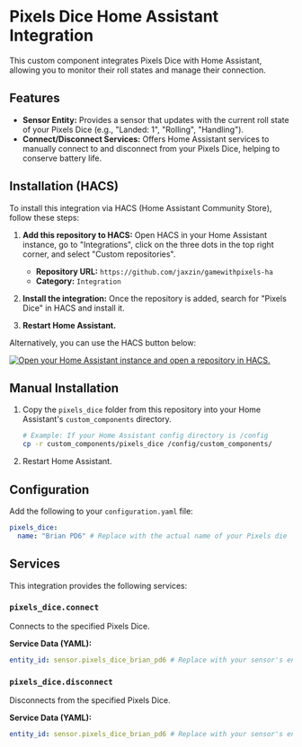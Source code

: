 # Pixels Dice Home Assistant Integration

This custom component integrates Pixels Dice with Home Assistant, allowing you to monitor their roll states and manage their connection.

## Features

*   **Sensor Entity:** Provides a sensor that updates with the current roll state of your Pixels Dice (e.g., "Landed: 1", "Rolling", "Handling").
*   **Connect/Disconnect Services:** Offers Home Assistant services to manually connect to and disconnect from your Pixels Dice, helping to conserve battery life.

## Installation (HACS)

To install this integration via HACS (Home Assistant Community Store), follow these steps:

1.  **Add this repository to HACS:**
    Open HACS in your Home Assistant instance, go to "Integrations", click on the three dots in the top right corner, and select "Custom repositories".
    *   **Repository URL:** `https://github.com/jaxzin/gamewithpixels-ha`
    *   **Category:** `Integration`

2.  **Install the integration:**
    Once the repository is added, search for "Pixels Dice" in HACS and install it.

3.  **Restart Home Assistant.**

Alternatively, you can use the HACS button below:

[![Open your Home Assistant instance and open a repository in HACS.](https://my.home-assistant.io/badges/hacs_repository.svg)](https://my.home-assistant.io/redirect/hacs_repository/?owner=jaxzin&repository=gamewithpixels-ha&category=integration)

## Manual Installation

1.  Copy the `pixels_dice` folder from this repository into your Home Assistant's `custom_components` directory.

    ```bash
    # Example: If your Home Assistant config directory is /config
    cp -r custom_components/pixels_dice /config/custom_components/
    ```

2.  Restart Home Assistant.

## Configuration

Add the following to your `configuration.yaml` file:

```yaml
pixels_dice:
  name: "Brian PD6" # Replace with the actual name of your Pixels die
```

## Services

This integration provides the following services:

### `pixels_dice.connect`

Connects to the specified Pixels Dice.

**Service Data (YAML):**

```yaml
entity_id: sensor.pixels_dice_brian_pd6 # Replace with your sensor's entity ID
```

### `pixels_dice.disconnect`

Disconnects from the specified Pixels Dice.

**Service Data (YAML):**

```yaml
entity_id: sensor.pixels_dice_brian_pd6 # Replace with your sensor's entity ID
```
